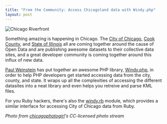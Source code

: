 ```yaml
--- 
title: "From the Community: Access Chicagoland data with Windy.php"
layout: post
---
```


![Chicago Riverfront](http://farm1.static.flickr.com/121/303226737_9a10206278_z.jpg)

Something amazing is happening in Chicago. The [City of Chicago](http://data.cityofchiago.org), [Cook County](http://data.cookcountyil.gov), and [State of Illinois](http://data.illinois.gov/) all are coming together around the cause of Open Data and are publishing awesome datasets to their collective data sites, and a great developer community is coming together around this influx of new data.

[Paul Weinstein](http://pdw.weinstein.org/) has put together an awesome PHP library, [Windy.php](http://pdw.weinstein.org/2011/09/accessing-chicago-cook-and-illinois-open-data-via-php.html), in order to help PHP developers get started accessing data from the city, county, and state. It wraps up all the complexities of accessing the different datasites into a neat library and even helps you retreive and parse KML files.

For you Ruby hackers, there's also the [windy.rb](https://github.com/Chicago/windy) module, which provides a similar interface for accessing City of Chicago data from Ruby.

_Photo from [chicagophotogirl](http://www.flickr.com/photos/chicagokatie/)'s CC-licensed photo stream_
